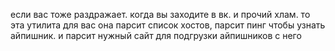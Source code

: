 если вас тоже раздражает. когда вы заходите в вк. и прочий хлам.
то эта утилита для вас
она парсит список хостов, парсит пинг чтобы узнать айпишник. и парсит нужный сайт для подгрузки айпишников с него